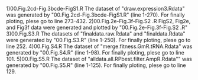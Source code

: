 1)00.Fig.2cd-Fig.3bcde-FigS1.R
The dataset of "draw.expression3.Rdata" was generated by "00.Fig.2cd-Fig.3bcde-FigS1.R" (line 1-270). For finally ploting, plese go to line 273-432.
2)00.Fig.2e-Fig.3f-Fig.S2 .R
FigS2, Fig2e, and Fig3f data were generated and plotted by "00.Fig.2e-Fig.3f-Fig.S2 .R"
3)00.Fig.S3.R
The datasets of "finaldata.raw.Rdata" and "finaldata.Rdata" were generated by "00.Fig.S3.R" (line 1-250). For finally ploting, plese go to line 252.
4)00.Fig.S4.R
The dataset of "merge.fitness.GmR.tRNA.Rdata" was generated by "00.Fig.S4.R" (line 1-98). For finally ploting, plese go to line 101.
5)00.Fig.S5.R
The dataset of "alldata.all.RPbest.filter.AmpR.Rdata"" was generated by "00.Fig.S5.R" (line 1-125). For finally ploting, plese go to line 129.
